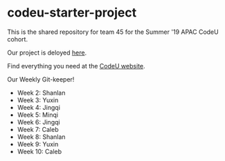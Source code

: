 # codeu-starter-project
This is the shared repository for team 45 for the Summer '19 APAC CodeU cohort. 

Our project is deloyed [here](http://su19-codeu-45-721.appspot.com/).

Find everything you need at the [CodeU website](https://sites.google.com/codeustudents.com/summer-2019/codeu-toolbox).

Our Weekly Git-keeper!
- Week 2: Shanlan
- Week 3: Yuxin
- Week 4: Jingqi
- Week 5: Minqi
- Week 6: Jingqi
- Week 7: Caleb
- Week 8: Shanlan
- Week 9: Yuxin
- Week 10: Caleb
